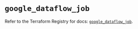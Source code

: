 # `google_dataflow_job`

Refer to the Terraform Registry for docs: [`google_dataflow_job`](https://registry.terraform.io/providers/hashicorp/google-beta/6.50.0/docs/resources/google_dataflow_job).
